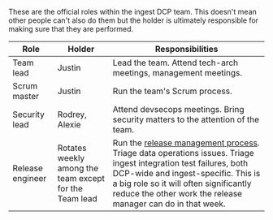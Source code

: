 These are the official roles within the ingest DCP team. This doesn't mean other people can't also do them but the holder is ultimately responsible for making sure that they are performed.

| Role             | Holder         | Responsibilities                                               |
|------------------|----------------|----------------------------------------------------------------|
| Team lead        | Justin         | Lead the team. Attend tech-arch meetings, management meetings. |
| Scrum master     | Justin         | Run the team's Scrum process.                                  |
| Security lead    | Rodrey, Alexie | Attend devsecops meetings. Bring security matters to the attention of the team. |
| Release engineer | Rotates weekly among the team except for the Team lead | Run the [release management process](https://allspark.dev.data.humancellatlas.org/dcp-ops/docs/wikis/Ingest-Runbook). Triage data operations issues. Triage ingest integration test failures, both DCP-wide and ingest-specific. This is a big role so it will often significantly reduce the other work the release manager can do in that week. |